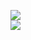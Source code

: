 [![](https://img.shields.io/badge/Made%20With-Github%20Spray-lightgrey.svg?style=for-the-badge&logo=github)](https://github.com/Annihil/github-spray#23937)  
[![](https://i.imgur.com/2DrTn0Z.gif)](https://github.com/Annihil/github-spray)